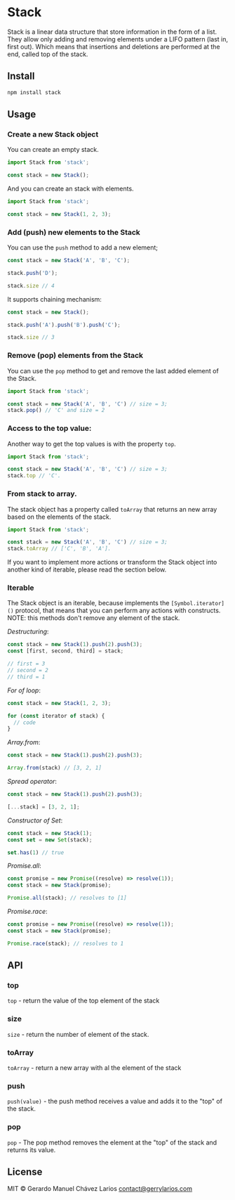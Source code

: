 # Stack

 Stack is a linear data structure that store information in the form of a list. They allow only adding and removing elements under a LIFO pattern (last in, first out). Which means that insertions and deletions are performed at the end, called top of the stack.

 ## Install

 ```bash
 npm install stack
 ```

## Usage

### Create a new Stack object

You can create an empty stack.

```javascript
import Stack from 'stack';

const stack = new Stack();
```

And you can create an stack with elements.

```javascript
import Stack from 'stack';

const stack = new Stack(1, 2, 3);
```

### Add (push) new elements to the Stack

You can use the `push` method to add a new element;

```javascript
const stack = new Stack('A', 'B', 'C');

stack.push('D');

stack.size // 4
```

It supports chaining mechanism:

```javascript
const stack = new Stack();

stack.push('A').push('B').push('C');

stack.size // 3
```
### Remove (pop) elements from the Stack

You can use the `pop` method to get and remove the last added element of the Stack.

```javascript
import Stack from 'stack';

const stack = new Stack('A', 'B', 'C') // size = 3;
stack.pop() // 'C' and size = 2
```

### Access to the top value:

Another way to get the top values is with the property `top`.

```javascript
import Stack from 'stack';

const stack = new Stack('A', 'B', 'C') // size = 3;
stack.top // 'C'.
```

### From stack to array.

The stack object has a property called `toArray` that returns an new array based on the elements of the stack.

```javascript
import Stack from 'stack';

const stack = new Stack('A', 'B', 'C') // size = 3;
stack.toArray // ['C', 'B', 'A'].
```

If you want to implement more actions or transform the Stack object into another kind of iterable, please read the section below.
### Iterable

The Stack object is an iterable, because implements the `[Symbol.iterator]()` protocol, that means that you can perform any actions with constructs.
NOTE: this methods don't remove any element of the stack.

*Destructuring*:

```javascript
const stack = new Stack(1).push(2).push(3);
const [first, second, third] = stack;

// first = 3
// second = 2
// third = 1
```

*For of loop*:

```javascript
const stack = new Stack(1, 2, 3);

for (const iterator of stack) {
  // code
}
```

*Array.from*:

```javascript
const stack = new Stack(1).push(2).push(3);

Array.from(stack) // [3, 2, 1]
```

*Spread operator*:

```javascript
const stack = new Stack(1).push(2).push(3);

[...stack] = [3, 2, 1];
```

*Constructor of Set*:

```javascript
const stack = new Stack(1);
const set = new Set(stack);

set.has(1) // true
```

*Promise.all*:

```javascript
const promise = new Promise((resolve) => resolve(1));
const stack = new Stack(promise);

Promise.all(stack); // resolves to [1]
```

*Promise.race*:

```javascript
const promise = new Promise((resolve) => resolve(1));
const stack = new Stack(promise);

Promise.race(stack); // resolves to 1
```

## API

### top

`top` - return the value of the top element of the stack

### size

`size` - return the number of element of the stack.

### toArray

`toArray` - return a new array with al the element of the stack

### push

`push(value)` - the push method receives a value and adds it to the "top" of the stack.

### pop

`pop` - The pop method removes the element at the "top" of the stack and returns its value.

## License

MIT © Gerardo Manuel Chávez Larios <contact@gerrylarios.com> 
